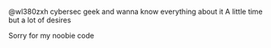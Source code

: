 @wl380zxh
cybersec geek and wanna know everything about it
A little time but a lot of desires

Sorry for my noobie code


<!---
wl380zxh/wl380zxh is a ✨ special ✨ repository because its `README.md` (this file) appears on your GitHub profile.
You can click the Preview link to take a look at your changes.
--->

